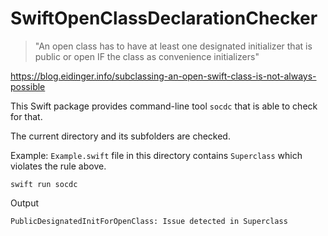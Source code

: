 # SwiftOpenClassDeclarationChecker

> "An open class has to have at least one designated initializer that is public or open IF the class as convenience initializers"

https://blog.eidinger.info/subclassing-an-open-swift-class-is-not-always-possible

This Swift package provides command-line tool `socdc` that is able to check for that.

The current directory and its subfolders are checked.

Example: `Example.swift` file in this directory contains `Superclass` which violates the rule above.

```
swift run socdc
```

Output

```
PublicDesignatedInitForOpenClass: Issue detected in Superclass
```